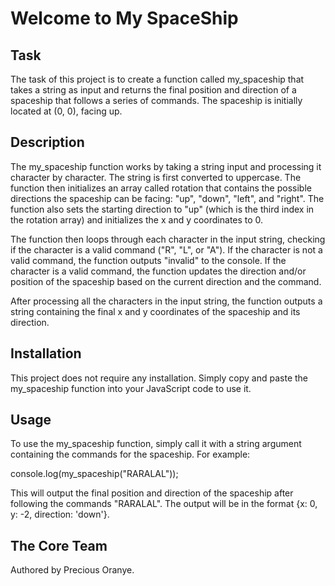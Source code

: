 <h1>Welcome to My SpaceShip</h1>

<h2>Task</h2>
<p>The task of this project is to create a function called my_spaceship that takes a string as input and returns the final position and direction of a spaceship that follows a series of commands. The spaceship is initially located at (0, 0), facing up.</p>

<h2>Description</h2>
<p>The my_spaceship function works by taking a string input and processing it character by character. The string is first converted to uppercase. The function then initializes an array called rotation that contains the possible directions the spaceship can be facing: "up", "down", "left", and "right". The function also sets the starting direction to "up" (which is the third index in the rotation array) and initializes the x and y coordinates to 0.</p>

<p>The function then loops through each character in the input string, checking if the character is a valid command ("R", "L", or "A"). If the character is not a valid command, the function outputs "invalid" to the console. If the character is a valid command, the function updates the direction and/or position of the spaceship based on the current direction and the command.</p>

<p>After processing all the characters in the input string, the function outputs a string containing the final x and y coordinates of the spaceship and its direction.</p>

<h2>Installation</h2>
<p>This project does not require any installation. Simply copy and paste the my_spaceship function into your JavaScript code to use it.</p>

<h2>Usage</h2>
<p>To use the my_spaceship function, simply call it with a string argument containing the commands for the spaceship. For example:</p>

<p>console.log(my_spaceship("RARALAL"));</p>

<p>This will output the final position and direction of the spaceship after following the commands "RARALAL". The output will be in the format {x: 0, y: -2, direction: 'down'}.</p>

<h2>The Core Team</h2>
<p>Authored by Precious Oranye.</p>

